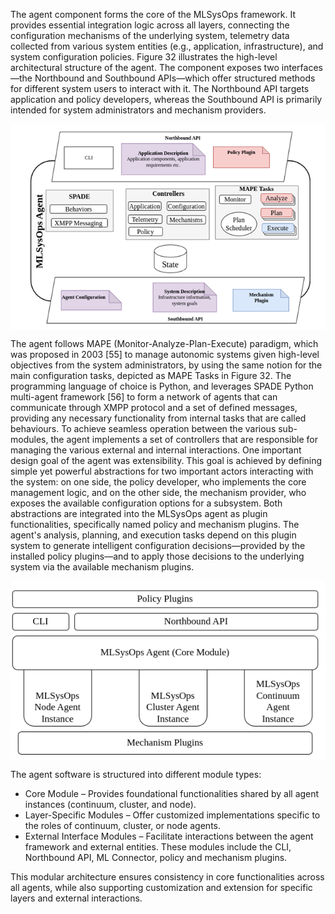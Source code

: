 The agent component forms the core of the MLSysOps framework. It provides essential integration logic across all layers,
connecting the configuration mechanisms of the underlying system, telemetry data collected from various system
entities (e.g., application, infrastructure), and system configuration policies. Figure 32 illustrates the high-level
architectural structure of the agent. The component exposes two interfaces—the Northbound and Southbound APIs—which
offer structured methods for different system users to interact with it. The Northbound API targets application and
policy developers, whereas the Southbound API is primarily intended for system administrators and mechanism providers.


<img src="../../assets/img/agent_high.png" width="600" style="margin:auto; display:block;"/>

The agent follows MAPE (Monitor-Analyze-Plan-Execute) paradigm, which was proposed in 2003 [55] to manage autonomic
systems given high-level objectives from the system administrators, by using the same notion for the main configuration
tasks, depicted as MAPE Tasks in Figure 32. The programming language of choice is Python, and leverages SPADE Python
multi-agent framework [56] to form a network of agents that can communicate through XMPP protocol and a set of defined
messages, providing any necessary functionality from internal tasks that are called behaviours. To achieve seamless
operation between the various sub-modules, the agent implements a set of controllers that are responsible for managing
the various external and internal interactions.
One important design goal of the agent was extensibility. This goal is achieved by defining simple yet powerful
abstractions for two important actors interacting with the system: on one side, the policy developer, who implements the
core management logic, and on the other side, the mechanism provider, who exposes the available configuration options
for a subsystem. Both abstractions are integrated into the MLSysOps agent as plugin functionalities, specifically named
policy and mechanism plugins. The agent's analysis, planning, and execution tasks depend on this plugin system to
generate intelligent configuration decisions—provided by the installed policy plugins—and to apply those decisions to
the underlying system via the available mechanism plugins.

<img src="../../assets/img/agent_blocks.png" width="600" style="margin:auto; display:block;"/>

The agent software is structured into different module types:

- Core Module – Provides foundational functionalities shared by all agent instances (continuum, cluster, and node).
- Layer-Specific Modules – Offer customized implementations specific to the roles of continuum, cluster, or node agents.
- External Interface Modules – Facilitate interactions between the agent framework and external entities. These modules
include the CLI, Northbound API, ML Connector, policy and mechanism plugins.

This modular architecture ensures consistency in core functionalities across all agents, while also supporting
customization and extension for specific layers and external interactions.
